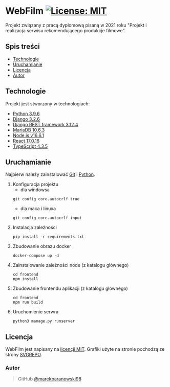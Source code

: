 # WebFilm [![License: MIT](https://img.shields.io/badge/License-MIT-yellow.svg)](https://opensource.org/licenses/MIT)
Projekt związany z pracą dyplomową pisaną w 2021 roku "Projekt i realizacja serwisu rekomendującego produkcje filmowe".

## Spis treści
* [Technologie](#technologie)
* [Uruchamianie](#uruchamianie)
* [Licencja](#licencja)
* [Autor](#autor)

## Technologie
Projekt jest stworzony w technologiach:
* [Python 3.9.6](https://www.python.org/)
* [Django 3.2.6](https://www.djangoproject.com)
* [Django REST framework 3.12.4](https://www.django-rest-framework.org)
* [MariaDB 10.6.3](https://mariadb.com)
* [Node.js v16.6.1](https://nodejs.org)
* [React 17.0.16](https://reactjs.org)
* [TypeScript 4.3.5](https://www.typescriptlang.org)

## Uruchamianie
Najpierw należy zainstalować [Git](https://git-scm.com) i [Python](https://www.python.org/).
1. Konfiguracja projektu
   - dla windowsa
    ```shell script
    git config core.autocrlf true
    ```
   - dla maca i linuxa
    ```shell script
    git config core.autocrlf input
    ```
2. Instalacja zależności
    ```shell script
    pip install -r requirements.txt
    ```
3. Zbudowanie obrazu docker
    ```shell script
    docker-compose up -d
    ```
4. Zainstalowanie zależności node (z katalogu głównego)
   ```shell script
   cd frontend
   npm install
   ```
5. Zbudowanie frontendu aplikacji (z katalogu głównego)
   ```shell script
   cd frontend
   npm run build
   ```
6. Uruchomienie serwra
    ```shell script
    python3 manage.py runserver
    ```
## Licencja
WebFilm jest napisany na [licencji MIT](LICENSE). Grafiki użyte na stronie pochodzą ze strony [SVGREPO](https://www.svgrepo.com).

### Autor
> GitHub [@marekbaranowski98](https://github.com/marekbaranowski98)
